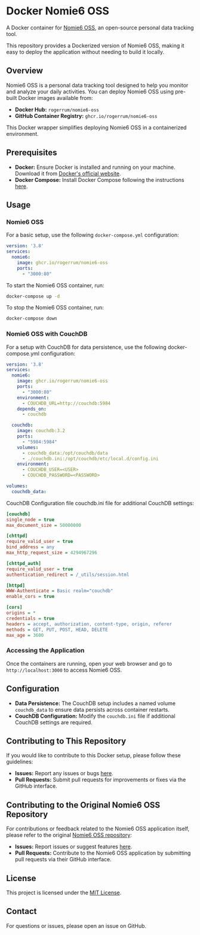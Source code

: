 # Docker Nomie6 OSS

A Docker container for [Nomie6 OSS](https://github.com/open-nomie/nomie6-oss), an open-source personal data tracking tool.

This repository provides a Dockerized version of Nomie6 OSS, making it easy to deploy the application without needing to build it locally.

## Overview

Nomie6 OSS is a personal data tracking tool designed to help you monitor and analyze your daily activities. You can deploy Nomie6 OSS using pre-built Docker images available from:

- **Docker Hub:** `rogerrum/nomie6-oss`
- **GitHub Container Registry:** `ghcr.io/rogerrum/nomie6-oss`

This Docker wrapper simplifies deploying Nomie6 OSS in a containerized environment.

## Prerequisites

- **Docker:** Ensure Docker is installed and running on your machine. Download it from [Docker's official website](https://www.docker.com/get-started).
- **Docker Compose:** Install Docker Compose following the instructions [here](https://docs.docker.com/compose/install/).

## Usage

### Nomie6 OSS
For a basic setup, use the following `docker-compose.yml` configuration:

```yaml
version: '3.8'
services:
  nomie6:
    image: ghcr.io/rogerrum/nomie6-oss
    ports:
      - "3000:80"
```

To start the Nomie6 OSS container, run:
```bash
docker-compose up -d
```

To stop the Nomie6 OSS container, run:
```bash
docker-compose down
```

### Nomie6 OSS with CouchDB
For a setup with CouchDB for data persistence, use the following docker-compose.yml configuration:

```yaml
version: '3.8'
services:
  nomie6:
    image: ghcr.io/rogerrum/nomie6-oss
    ports:
      - "3000:80"
    environment:
      - COUCHDB_URL=http://couchdb:5984
    depends_on:
      - couchdb

  couchdb:
    image: couchdb:3.2
    ports:
      - "5984:5984"
    volumes:
      - couchdb_data:/opt/couchdb/data
      - ./couchdb.ini:/opt/couchdb/etc/local.d/config.ini
    environment:
      - COUCHDB_USER=<USER>
      - COUCHDB_PASSWORD=<PASSWORD>

volumes:
  couchdb_data:
```
CouchDB Configuration file couchdb.ini file for additional CouchDB settings:
```ini
[couchdb]
single_node = true
max_document_size = 50000000

[chttpd]
require_valid_user = true
bind_address = any
max_http_request_size = 4294967296

[chttpd_auth]
require_valid_user = true
authentication_redirect = /_utils/session.html

[httpd]
WWW-Authenticate = Basic realm="couchdb"
enable_cors = true

[cors]
origins = *
credentials = true
headers = accept, authorization, content-type, origin, referer
methods = GET, PUT, POST, HEAD, DELETE
max_age = 3600

```

### Accessing the Application

Once the containers are running, open your web browser and go to `http://localhost:3000` to access Nomie6 OSS.

## Configuration

- **Data Persistence:** The CouchDB setup includes a named volume `couchdb_data` to ensure data persists across container restarts.
- **CouchDB Configuration:** Modify the `couchdb.ini` file if additional CouchDB settings are required.

## Contributing to This Repository

If you would like to contribute to this Docker setup, please follow these guidelines:

- **Issues:** Report any issues or bugs [here](https://github.com/rogerrum/docker-nomie6-oss/issues).
- **Pull Requests:** Submit pull requests for improvements or fixes via the GitHub interface.

## Contributing to the Original Nomie6 OSS Repository

For contributions or feedback related to the Nomie6 OSS application itself, please refer to the original [Nomie6 OSS repository](https://github.com/open-nomie/nomie6-oss):

- **Issues:** Report issues or suggest features [here](https://github.com/open-nomie/nomie6-oss/issues).
- **Pull Requests:** Contribute to the Nomie6 OSS application by submitting pull requests via their GitHub interface.

## License

This project is licensed under the [MIT License](LICENSE).

## Contact
For questions or issues, please open an issue on GitHub.

